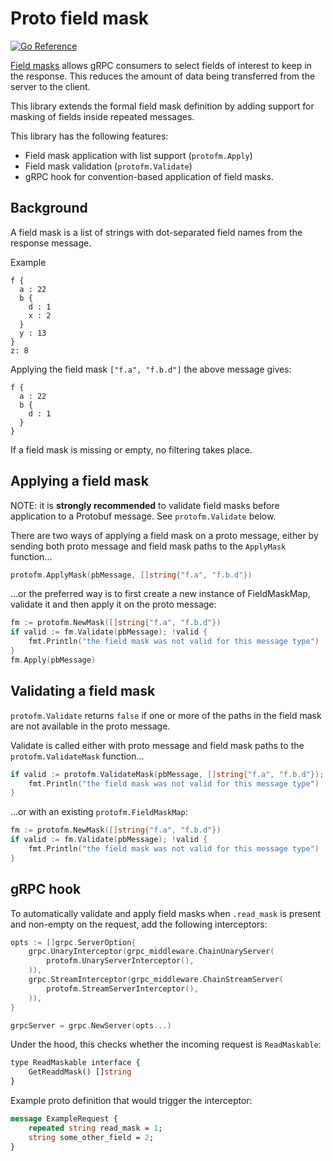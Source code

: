 # Proto field mask 

[![Go Reference](https://pkg.go.dev/badge/github.com/SecuritasCrimePrediction/protofm.svg)](https://pkg.go.dev/github.com/SecuritasCrimePrediction/protofm)

[Field masks](https://developers.google.com/protocol-buffers/docs/reference/csharp/class/google/protobuf/well-known-types/field-mask) allows gRPC consumers to select fields of interest to keep in the response. This reduces the amount of data being transferred from the server to the client.

This library extends the formal field mask definition by adding support for masking of fields inside repeated messages.

This library has the following features:

* Field mask application with list support (`protofm.Apply`)
* Field mask validation (`protofm.Validate`)
* gRPC hook for convention-based application of field masks.

## Background

A field mask is a list of strings with dot-separated field names from the response message.

Example

```
f {
  a : 22
  b {
    d : 1
    x : 2
  }
  y : 13
}
z: 8
```

Applying the field mask `["f.a", "f.b.d"]` the above message gives:

```
f {
  a : 22
  b {
    d : 1
  }
}
```

If a field mask is missing or empty, no filtering takes place.

## Applying a field mask

NOTE: it is **strongly recommended** to validate field masks before application to a Protobuf message. See `protofm.Validate` below.

There are two ways of applying a field mask on a proto message, either by sending both proto message and field mask paths to the `ApplyMask` function...

```go
protofm.ApplyMask(pbMessage, []string{"f.a", "f.b.d"})
```

...or the preferred way is to first create a new instance of FieldMaskMap, validate it and then apply it on the proto message:

```go
fm := protofm.NewMask([]string{"f.a", "f.b.d"})
if valid := fm.Validate(pbMessage); !valid {
    fmt.Println("the field mask was not valid for this message type")
}
fm.Apply(pbMessage)
```

## Validating a field mask

`protofm.Validate` returns `false` if one or more of the paths in the field mask are not available in the proto message.

Validate is called either with proto message and field mask paths to the `protofm.ValidateMask` function...

```go
if valid := protofm.ValidateMask(pbMessage, []string{"f.a", "f.b.d"}); !valid {
    fmt.Println("the field mask was not valid for this message type")
}
```

...or with an existing `protofm.FieldMaskMap`:

```go
fm := protofm.NewMask([]string{"f.a", "f.b.d"})
if valid := fm.Validate(pbMessage); !valid {
    fmt.Println("the field mask was not valid for this message type")
}
```

## gRPC hook

To automatically validate and apply field masks when `.read_mask` is present and non-empty on the request, add the following interceptors:

```go
opts := []grpc.ServerOption{
    grpc.UnaryInterceptor(grpc_middleware.ChainUnaryServer(
        protofm.UnaryServerInterceptor(),
    )),
    grpc.StreamInterceptor(grpc_middleware.ChainStreamServer(
        protofm.StreamServerInterceptor(),
    )),
}

grpcServer = grpc.NewServer(opts...)
```

Under the hood, this checks whether the incoming request is `ReadMaskable`:

```protobuf
type ReadMaskable interface {
    GetReaddMask() []string
}
```

Example proto definition that would trigger the interceptor:

```protobuf
message ExampleRequest {
    repeated string read_mask = 1;
    string some_other_field = 2;
}
```
